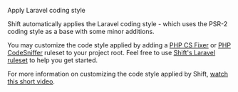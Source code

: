 Apply Laravel coding style

Shift automatically applies the Laravel coding style - which uses the PSR-2 coding style as a base with some minor additions.

You may customize the code style applied by adding a [PHP CS Fixer][1] or [PHP CodeSniffer][2] ruleset to your project root. Feel free to use [Shift's Laravel ruleset][3] to help you get started.

For more information on customizing the code style applied by Shift, [watch this short video][4].

[1]: https://github.com/FriendsOfPHP/PHP-CS-Fixer
[2]: https://github.com/squizlabs/PHP_CodeSniffer
[3]: https://gist.github.com/laravel-shift/cab527923ed2a109dda047b97d53c200
[4]: https://laravelshift.com/videos/shift-code-style
